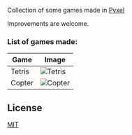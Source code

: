 Collection of some games made in [Pyxel](https://github.com/kitao/pyxel)

Improvements are welcome.

### List of games made:

| Game                              | Image                            |
| --------------------------------- | ---------------------------------|
| Tetris                            | ![Tetris][tetris]                |
| Copter                            | ![Copter][copter]                |

## License
[MIT](LICENSE.md) 


[tetris]: https://github.com/shivanju/pyxel-games/blob/master/Tetris/tetris_screenshot.png
[copter]: https://github.com/shivanju/pyxel-games/blob/master/Copter/copter_screenshot.png
